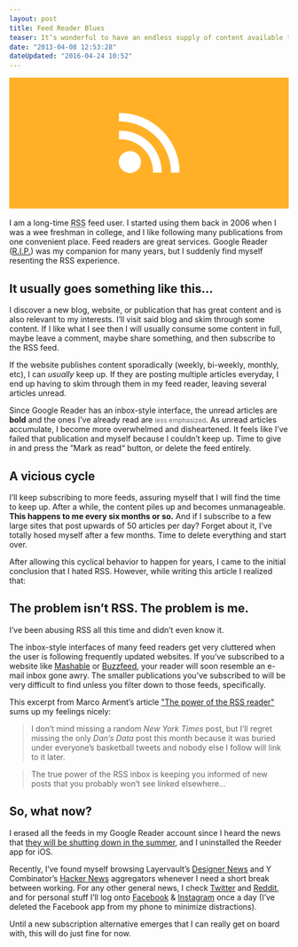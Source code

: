 ```yaml
---
layout: post
title: Feed Reader Blues
teaser: It’s wonderful to have an endless supply of content available to me whenever I want it, right? RIGHT?
date: "2013-04-08 12:53:28"
dateUpdated: "2016-04-24 10:52"
---
```


![rss feed icon](/assets/images/posts/rss-feeds.png)

I am a long-time <abbr title="Really Simple Syndication">RSS</abbr> feed user. I started using them back in 2006 when I was a wee freshman in college, and I like following many publications from one convenient place. Feed readers are great services. Google Reader ([R.I.P.](http://googleblog.blogspot.com/2013/03/a-second-spring-of-cleaning.html)) was my companion for many years, but I suddenly find myself resenting the RSS experience.

## It usually goes something like this…

I discover a new blog, website, or publication that has great content and is also relevant to my interests. I’ll visit said blog and skim through some content. If I like what I see then I will usually consume some content in full, maybe leave a comment, maybe share something, and then subscribe to the RSS feed.

If the website publishes content sporadically (weekly, bi-weekly, monthly, etc), I can *usually* keep up. If they are posting multiple articles everyday, I end up having to skim through them in my feed reader, leaving several articles unread.

Since Google Reader has an inbox-style interface, the unread articles are **bold** and the ones I’ve already read are <small style="color: #646464;">less emphasized</small>. As unread articles accumulate, I become more overwhelmed and disheartened. It feels like I’ve failed that publication and myself because I couldn’t keep up. Time to give in and press the ”Mark as read“ button, or delete the feed entirely.

## A vicious cycle

I’ll keep subscribing to more feeds, assuring myself that I will find the time to keep up. After a while, the content piles up and becomes unmanageable. **This happens to me every six months or so.** And if I subscribe to a few large sites that post upwards of 50 articles per day? Forget about it, I’ve totally hosed myself after a few months. Time to delete everything and start over.

After allowing this cyclical behavior to happen for years, I came to the initial conclusion that I hated RSS. However, while writing this article I realized that:

## The problem isn’t RSS. The problem is me.

I’ve been abusing RSS all this time and didn’t even know it.

The inbox-style interfaces of many feed readers get very cluttered when the user is following frequently updated websites. If you’ve subscribed to a website like [Mashable](http://mashable.com) or [Buzzfeed](http://buzzfeed.com), your reader will soon resemble an e-mail inbox gone awry. The smaller publications you’ve subscribed to will be very difficult to find unless you filter down to those feeds, specifically.

This excerpt from Marco Arment’s article ["The power of the RSS reader"](http://www.marco.org/2013/03/26/power-of-rss) sums up my feelings nicely:

> I don’t mind missing a random *New York Times* post, but I’ll regret missing the only *Dan’s Data* post this month because it was buried under everyone’s basketball tweets and nobody else I follow will link to it later.

> The true power of the RSS inbox is keeping you informed of new posts that you probably won’t see linked elsewhere…

## So, what now?

I erased all the feeds in my Google Reader account since I heard the news that [they will be shutting down in the summer](http://googleblog.blogspot.com/2013/03/a-second-spring-of-cleaning.html), and I uninstalled the Reeder app for iOS.

Recently, I’ve found myself browsing Layervault’s [Designer News](https://news.layervault.com) and Y Combinator’s [Hacker News](https://news.ycombinator.com/) aggregators whenever I need a short break between working. For any other general news, I check [Twitter](https://twitter.com/cbracco) and [Reddit](http://reddit.com), and for personal stuff I’ll log onto [Facebook](http://facebook.com) & [Instagram](http://instagram.com) once a day (I’ve deleted the Facebook app from my phone to minimize distractions).

Until a new subscription alternative emerges that I can really get on board with, this will do just fine for now.
